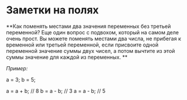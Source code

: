 # Заметки на полях

**Как поменять местами два значения переменных без третьей переменной?
Еще один вопрос с подвохом, который на самом деле очень прост. 
Вы можете поменять местами два числа, не прибегая к временной или третьей переменной, 
если присвоите одной переменной значение суммы двух чисел, 
а потом вычтите из этой суммы значение для каждой из переменных. **

*Пример:*

a = 3; b = 5;

a = a + b; // 8
b = a - b; // 3
a = a - b; // 5